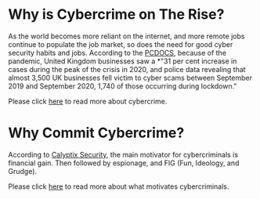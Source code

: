 # Why is Cybercrime on The Rise? 

As the world becomes more reliant on the internet, and more remote jobs continue to populate the job market, so does the need for good cyber security habits and jobs. According to the [PCDOCS](https://www.pc-docs.co.uk), because of the pandemic, United Kingdom businesses saw a *"31 per cent increase in cases during the peak of the crisis in 2020, and police data revealing that almost 3,500 UK businesses fell victim to cyber scams between September 2019 and September 2020, 1,740 of those occurring during lockdown." 

Please click [here](https://www.pc-docs.co.uk/why-cybercrime-is-increasing-day-by-day-and-how-to-fight-back/) to read more about cybercrime. 

# Why Commit Cybercrime? 

According to [Calyptix Security](https://www.calyptix.com), the main motivator for cybercriminals is financial gain. Then followed by espionage, and FIG (Fun, Ideology, and Grudge).

Please click [here](https://www.calyptix.com/research/motivates-hackers-money-secrets-fun/) to read more about what motivates cybercriminals.

